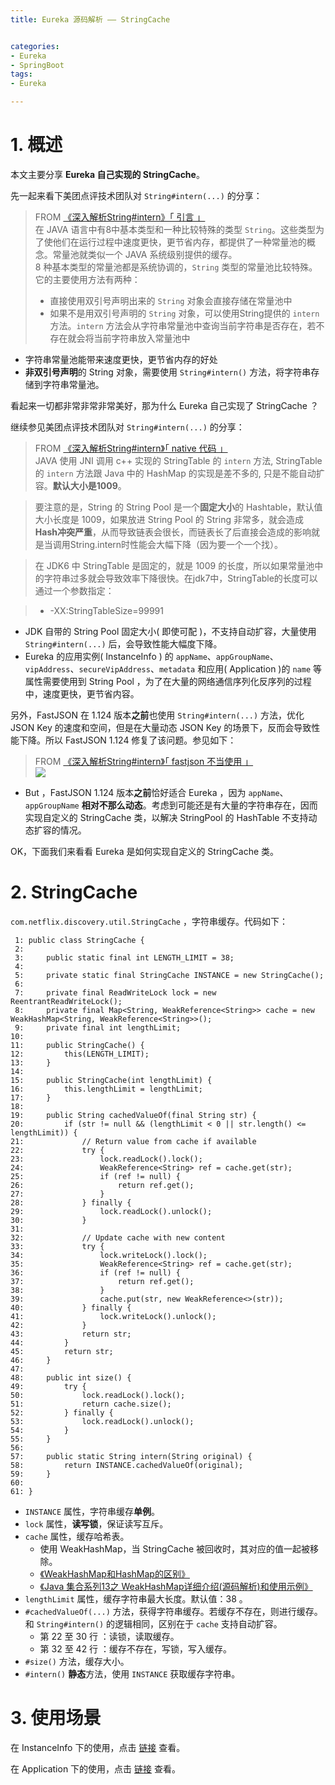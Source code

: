 ```yaml
---
title: Eureka 源码解析 —— StringCache 


categories:
- Eureka 
- SpringBoot
tags:
- Eureka

---
```

 
 

 

[](#1-概述 "1. 概述")1\. 概述
=======================

本文主要分享 **Eureka 自己实现的 StringCache**。

先一起来看下美团点评技术团队对 `String#intern(...)` 的分享：

> FROM [《深入解析String#intern》「 引言 」](https://tech.meituan.com/in_depth_understanding_string_intern.html)  
> 在 JAVA 语言中有8中基本类型和一种比较特殊的类型 `String`。这些类型为了使他们在运行过程中速度更快，更节省内存，都提供了一种常量池的概念。常量池就类似一个 JAVA 系统级别提供的缓存。  
> 8 种基本类型的常量池都是系统协调的，`String` 类型的常量池比较特殊。它的主要使用方法有两种：
> 
> *   直接使用双引号声明出来的 `String` 对象会直接存储在常量池中
> *   如果不是用双引号声明的 `String` 对象，可以使用String提供的 `intern` 方法。`intern` 方法会从字符串常量池中查询当前字符串是否存在，若不存在就会将当前字符串放入常量池中

*   字符串常量池能带来速度更快，更节省内存的好处
*   **非双引号声明**的 String 对象，需要使用 `String#intern()` 方法，将字符串存储到字符串常量池。

看起来一切都非常非常非常美好，那为什么 Eureka 自己实现了 StringCache ？

继续参见美团点评技术团队对 `String#intern(...)` 的分享：

> FROM [《深入解析String#intern》「 native 代码 」](https://tech.meituan.com/in_depth_understanding_string_intern.html)  
> JAVA 使用 JNI 调用 c++ 实现的 StringTable 的 `intern` 方法, StringTable的 `intern` 方法跟 Java 中的 HashMap 的实现是差不多的, 只是不能自动扩容。**默认大小是1009**。

> 要注意的是，String 的 String Pool 是一个**固定大小**的 Hashtable，默认值大小长度是 1009，如果放进 String Pool 的 String 非常多，就会造成**Hash冲突严重**，从而导致链表会很长，而链表长了后直接会造成的影响就是当调用String.intern时性能会大幅下降（因为要一个一个找）。

> 在 JDK6 中 StringTable 是固定的，就是 1009 的长度，所以如果常量池中的字符串过多就会导致效率下降很快。在jdk7中，StringTable的长度可以通过一个参数指定：

> *   -XX:StringTableSize=99991

*   JDK 自带的 String Pool 固定大小( 即使可配 )，不支持自动扩容，大量使用 `String#intern(...)` 后，会导致性能大幅度下降。
*   Eureka 的应用实例( InstanceInfo ) 的 `appName`、`appGroupName`、`vipAddress`、`secureVipAddress`、`metadata` 和应用( Application )的 `name` 等属性需要使用到 String Pool ，为了在大量的网络通信序列化反序列的过程中，速度更快，更节省内容。

另外，FastJSON 在 1.124 版本**之前**也使用 `String#intern(...)` 方法，优化 JSON Key 的速度和空间，但是在大量动态 JSON Key 的场景下，反而会导致性能下降。所以 FastJSON 1.124 修复了该问题。参见如下：

> FROM [《深入解析String#intern》「 fastjson 不当使用 」](https://tech.meituan.com/in_depth_understanding_string_intern.html)  
> ![](http://www.iocoder.cn/images/Eureka/2018_08_21/01.png)

*   But ，FastJSON 1.124 版本**之前**恰好适合 Eureka ，因为 `appName`、`appGroupName` **相对不那么动态**。考虑到可能还是有大量的字符串存在，因而实现自定义的 StringCache 类，以解决 StringPool 的 HashTable 不支持动态扩容的情况。

OK，下面我们来看看 Eureka 是如何实现自定义的 StringCache 类。



[](#2-StringCache "2. StringCache")2\. StringCache
==================================================

`com.netflix.discovery.util.StringCache` ，字符串缓存。代码如下：

     1: public class StringCache {  
     2:   
     3:     public static final int LENGTH_LIMIT = 38;  
     4:   
     5:     private static final StringCache INSTANCE = new StringCache();  
     6:   
     7:     private final ReadWriteLock lock = new ReentrantReadWriteLock();  
     8:     private final Map<String, WeakReference<String>> cache = new WeakHashMap<String, WeakReference<String>>();  
     9:     private final int lengthLimit;  
    10:   
    11:     public StringCache() {  
    12:         this(LENGTH_LIMIT);  
    13:     }  
    14:   
    15:     public StringCache(int lengthLimit) {  
    16:         this.lengthLimit = lengthLimit;  
    17:     }  
    18:   
    19:     public String cachedValueOf(final String str) {  
    20:         if (str != null && (lengthLimit < 0 || str.length() <= lengthLimit)) {  
    21:             // Return value from cache if available  
    22:             try {  
    23:                 lock.readLock().lock();  
    24:                 WeakReference<String> ref = cache.get(str);  
    25:                 if (ref != null) {  
    26:                     return ref.get();  
    27:                 }  
    28:             } finally {  
    29:                 lock.readLock().unlock();  
    30:             }  
    31:   
    32:             // Update cache with new content  
    33:             try {  
    34:                 lock.writeLock().lock();  
    35:                 WeakReference<String> ref = cache.get(str);  
    36:                 if (ref != null) {  
    37:                     return ref.get();  
    38:                 }  
    39:                 cache.put(str, new WeakReference<>(str));  
    40:             } finally {  
    41:                 lock.writeLock().unlock();  
    42:             }  
    43:             return str;  
    44:         }  
    45:         return str;  
    46:     }  
    47:   
    48:     public int size() {  
    49:         try {  
    50:             lock.readLock().lock();  
    51:             return cache.size();  
    52:         } finally {  
    53:             lock.readLock().unlock();  
    54:         }  
    55:     }  
    56:   
    57:     public static String intern(String original) {  
    58:         return INSTANCE.cachedValueOf(original);  
    59:     }  
    60:   
    61: }  

*   `INSTANCE` 属性，字符串缓存**单例**。
*   `lock` 属性，**读写锁**，保证读写互斥。
*   `cache` 属性，缓存哈希表。
    *   使用 WeakHashMap，当 StringCache 被回收时，其对应的值一起被移除。
    *   [《WeakHashMap和HashMap的区别》](http://blog.csdn.net/yangzl2008/article/details/6980709)
    *   [《Java 集合系列13之 WeakHashMap详细介绍(源码解析)和使用示例》](http://www.cnblogs.com/skywang12345/p/3311092.html)
*   `lengthLimit` 属性，缓存字符串最大长度。默认值：38 。
*   `#cachedValueOf(...)` 方法，获得字符串缓存。若缓存不存在，则进行缓存。和 `String#intern()` 的逻辑相同，区别在于 `cache` 支持自动扩容。
    *   第 22 至 30 行 ：读锁，读取缓存。
    *   第 32 至 42 行 ：缓存不存在，写锁，写入缓存。
*   `#size()` 方法，缓存大小。
*   `#intern()` **静态**方法，使用 `INSTANCE` 获取缓存字符串。

[](#3-使用场景 "3. 使用场景")3\. 使用场景
=============================

在 InstanceInfo 下的使用，点击 [链接](https://github.com/YunaiV/eureka/blob/7f868f9ca715a8862c0c10cac04e238bbf371db0/eureka-client/src/main/java/com/netflix/appinfo/InstanceInfo.java#L233) 查看。

在 Application 下的使用，点击 [链接](https://github.com/YunaiV/eureka/blob/7f868f9ca715a8862c0c10cac04e238bbf371db0/eureka-client/src/main/java/com/netflix/discovery/shared/Application.java#L95) 查看。
